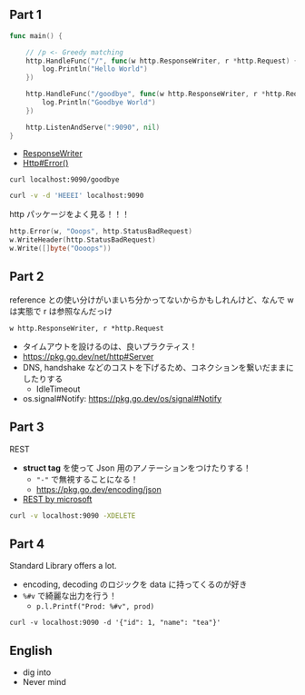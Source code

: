 ## Part 1

```go
func main() {

    // /p <- Greedy matching
	http.HandleFunc("/", func(w http.ResponseWriter, r *http.Request) {
		log.Println("Hello World")
	})

	http.HandleFunc("/goodbye", func(w http.ResponseWriter, r *http.Request) {
		log.Println("Goodbye World")
	})

	http.ListenAndServe(":9090", nil)
}
```

- [ResponseWriter](https://pkg.go.dev/net/http#ResponseWriter)
- [Http#Error()](https://pkg.go.dev/net/http#Error)

```sh
curl localhost:9090/goodbye

curl -v -d 'HEEEI' localhost:9090
```

http パッケージをよく見る！！！

```go
http.Error(w, "Ooops", http.StatusBadRequest)
w.WriteHeader(http.StatusBadRequest)
w.Write([]byte("Oooops"))
```

## Part 2

reference との使い分けがいまいち分かってないからかもしれんけど、なんで w は実態で r は参照なんだっけ

```
w http.ResponseWriter, r *http.Request
```

- タイムアウトを設けるのは、良いプラクティス！
- https://pkg.go.dev/net/http#Server
- DNS, handshake などのコストを下げるため、コネクションを繋いだままにしたりする
  - IdleTimeout
- os.signal#Notify: https://pkg.go.dev/os/signal#Notify

## Part 3

REST

- **struct tag** を使って Json 用のアノテーションをつけたりする！
  - `"-"` で無視することになる！
  - https://pkg.go.dev/encoding/json
- [REST by microsoft](https://learn.microsoft.com/en-us/azure/architecture/best-practices/api-design)

```sh
curl -v localhost:9090 -XDELETE
```

## Part 4

Standard Library offers a lot.

- encoding, decoding のロジックを data に持ってくるのが好き
- `%#v` で綺麗な出力を行う！
  - `p.l.Printf("Prod: %#v", prod)`

```
curl -v localhost:9090 -d '{"id": 1, "name": "tea"}'
```

## English

- dig into
- Never mind
